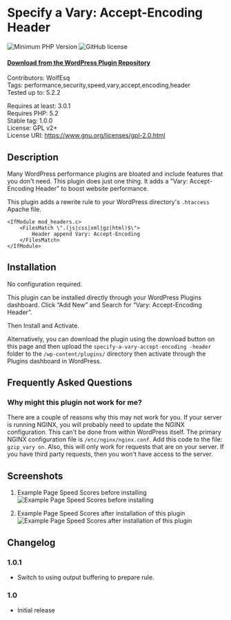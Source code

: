 # Specify a Vary: Accept-Encoding Header

![Minimum PHP Version](https://img.shields.io/badge/php-%3E%3D%205.2-8892BF.svg)
![GitHub license](https://img.shields.io/badge/license-GPL_2-blue.svg)

#### [Download from the WordPress Plugin Repository](https://wordpress.org/plugins/specify-a-vary-accept-encoding-header/)

Contributors: WolfEsq  
Tags: performance,security,speed,vary,accept,encoding,header  
Tested up to: 5.2.2

Requires at least: 3.0.1  
Requires PHP: 5.2  
Stable tag: 1.0.0  
License: GPL v2+  
License URI: https://www.gnu.org/licenses/gpl-2.0.html  

## Description
Many WordPress performance plugins are bloated and include features that you don't need. This plugin does just one thing. It adds a "Vary: Accept-Encoding Header" to boost website performance.

This plugin adds a rewrite rule to your WordPress directory's `.htaccess` Apache file.

```
<IfModule mod_headers.c>
    <FilesMatch \".(js|css|xml|gz|html)$\">
        Header append Vary: Accept-Encoding
    </FilesMatch>
</IfModule>
```

## Installation
No configuration required.

This plugin can be installed directly through your WordPress Plugins dashboard.
Click “Add New” and Search for “Vary: Accept-Encoding Header”. 

Then Install and Activate.

Alternatively, you can download the plugin using the download button on this page and then upload the `specify-a-vary-accept-encoding -header` folder to the `/wp-content/plugins/` directory then activate through the Plugins dashboard in WordPress.

## Frequently Asked Questions
### Why might this plugin not work for me?
There are a couple of reasons why this may not work for you.
If your server is running NGINX, you will probably need to update the NGINX  configuration. This can't be done from within WordPress itself. The primary NGINX configuration file is `/etc/nginx/nginx.conf`. Add this code to the file: `gzip_vary on`.
Also, this will only work for requests that are on your server. If you have third party requests, then you won't have access to the server.

## Screenshots

1. Example Page Speed Scores before installing
![Example Page Speed Scores before installing](https://ps.w.org/specify-a-vary-accept-encoding-header/assets/screenshot-1.png?rev=1857583)

2. Example Page Speed Scores after installation of this plugin
![Example Page Speed Scores after installation of this plugin](https://ps.w.org/specify-a-vary-accept-encoding-header/assets/screenshot-2.png?rev=1857583)

## Changelog ##
### 1.0.1 ###
* Switch to using output buffering to prepare rule.

### 1.0 ###
* Initial release
